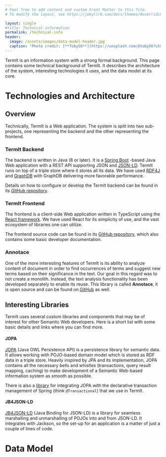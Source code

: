 ```yaml
---
# Feel free to add content and custom Front Matter to this file.
# To modify the layout, see https://jekyllrb.com/docs/themes/#overriding-theme-defaults

layout: single
#title: Technical information
permalink: /technical-info
header:
  image: /assets/images/data-model-header.jpg
  caption: "Photo credit: [**Toby56**](https://unsplash.com/@toby56?utm_source=unsplash&utm_medium=referral&utm_content=creditCopyText) on [**Unsplash**](http://unsplash.com/)"
---
```


TermIt is an information system with a strong formal background. This page contains some technical background of TermIt. 
It describes the architecture of the system, interesting technologies it uses, and the data model at its core.


# Technologies and Architecture

## Overview

Technically, TermIt is a Web application. The system is split into two sub-projects, one representing the backend and the other representing the frontend.

### TermIt Backend

The backend is written in Java (8 or later). It is a [Spring Boot](https://spring.io/projects/spring-boot) -based Java Web application with a REST API 
supporting JSON and [JSON-LD](https://json-ld.org/). TermIt runs on top of a triple store where it stores all its data. We have used 
[RDF4J](https://rdf4j.org/) and [GraphDB](https://graphdb.ontotext.com/) with GraphDB delivering more favorable performance.

Details on how to configure or develop the TermIt backend can be found in its [GitHub repository](https://github.com/kbss-cvut/termit).


### TermIt Frontend

The frontend is a client-side Web application written in TypeScript using the [React framework](https://reactjs.org/). We have used React for its simplicity of use,
and the vast ecosystem of libraries one can utilize.

The frontend source code can be found in its [GitHub repository](https://github.com/kbss-cvut/termit-ui), which also contains some basic developer documentation.

### Annotace

One of the more interesting features of TermIt is its ability to analyze content of document in order to find occurrences of terms and suggest new terms based on their
significance in the text. Our goal in this regard was to not create a monolith. Instead, the text analysis functionality has been developed separately to enable its
reuse. This library is called **Annotace**, it is open source and can be found on [GitHub](https://github.com/kbss-cvut/annotace) as well.


## Interesting Libraries

TermIt uses several custom libraries and components that may be of interest for other Semantic Web developers. Here is a short list with some basic details 
and links where you can find more.

#### JOPA

[JOPA](https://github.com/kbss-cvut/jopa) (Java OWL Persistence API) is a persistence library for semantic data. 
It allows working with POJO-based domain model which is stored as RDF data in a triple store. 
Heavily inspired by JPA and its implementation, JOPA contains all the necessary bells and whistles (transactions, query result mapping, caching) to make development
of a Semantic Web-based information system as smooth as possible.

There is also a [library](https://github.com/ledsoft/jopa-spring-transaction) for integrating JOPA with the declarative 
transaction management of Spring (think `@Transactional`) that we use in TermIt.

#### JB4JSON-LD
[JB4JSON-LD](https://github.com/kbss-cvut/jb4jsonld) (Java Binding for JSON-LD) is a library for seamless marshalling and unmarshalling of POJOs into and from JSON-LD.
It integrates with Jackson, so the set-up for an application is a matter of just a couple of lines of code.


# Data Model


